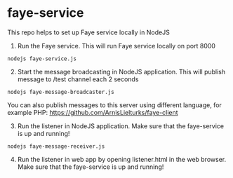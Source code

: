 # faye-service

This repo helps to set up Faye service locally in NodeJS

1. Run the Faye service. This will run Faye service locally on port 8000
```NodeJS
nodejs faye-service.js
```

2. Start the message broadcasting in NodeJS application. This will publish message to /test channel each 2 seconds
```NodeJS
nodejs faye-message-broadcaster.js
```
You can also publish messages to this server using different language, for example PHP: https://github.com/ArnisLielturks/faye-client

3. Run the listener in NodeJS application. Make sure that the faye-service is up and running!
```NodeJS
nodejs faye-message-receiver.js
```

4. Run the listener in web app by opening listener.html in the web browser. Make sure that the faye-service is up and running!
